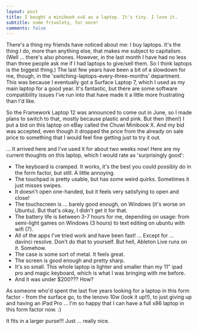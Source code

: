 ```yaml
---
layout: post
title: I bought a minibook x=X as a laptop. It's tiny. I love it.
subtitle: some frivoloty, for once!
comments: false
---
```


There's a thing my friends have noticed about me: I buy laptops. It's the thing I do, more than anything else, that makes me subject to capitalism. (Well ... there's also phones. However, in the last month I have had no less than three people ask me if I had laptops to give/sell them. So I think laptops is the biggest thing.)
The last few years have been a bit of a slowdown for me, though, in the 'switching-laptops-every-three-months' department. This was because I eventually got a Surface Laptop 7, which I used as my main laptop for a good year.
It's fantastic, but there are some software compatibility issues I've run into that have made it a little more frustrating than I'd like.

So the Framework Laptop 12 was announced to come out in June, so I made plans to switch to that, mostly because plastic and pink.
But then (then!) I put a bid on this laptop on eBay called the Chuwi Minibook X. And my bid was accepted, even though it dropped the price from the already on sale price to something that I would feel fine getting just to try it out.

... It arrived here and I've used it for about two weeks now! Here are my current thoughts on this laptop, which I would rate as 'surprisingly good':

- The keyboard is cramped. It works, it's the best you could possibly do in the form factor, but still. A little annoying.
- The touchpad is pretty usable, but has some weird quirks. Sometimes it just misses swipes.
- It doesn't open one-handed, but it feels very satisfying to open and close!
- The touchscreen is ... barely good enough, on Windows (it's worse on Ubuntu). But that's okay, I didn't get it for that.
- The battery life is between 3-7 hours for me, depending on usage: from semi-light games on Windows (3 hours) to text editing on ubuntu with wifi (7).
- All of the apps I've tried work and have been fast! ... Except for ... davinci resolve. Don't do that to yourself. But hell, Ableton Live runs on it. Somehow.
- The case is some sort of metal. It feels great.
- The screen is good enough and pretty sharp.
- It's so small. This whole laptop is lighter and smaller than my 11" ipad pro and magic keyboard, which is what I was bringing with me before.
- And it was under $200??? How?

As someone who'd spent the last five years looking for a laptop in this form factor - from the surface go, to the lenovo 10w (look it up!!), to just giving up and having an iPad Pro ... I'm so happy that I can have a full x86 laptop in this form factor now. :)

It fits in a larger purse!!! Just ... really nice.
